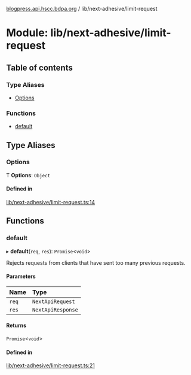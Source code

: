 [blogpress.api.hscc.bdpa.org](../README.md) / lib/next-adhesive/limit-request

# Module: lib/next-adhesive/limit-request

## Table of contents

### Type Aliases

- [Options](lib_next_adhesive_limit_request.md#options)

### Functions

- [default](lib_next_adhesive_limit_request.md#default)

## Type Aliases

### Options

Ƭ **Options**: `Object`

#### Defined in

[lib/next-adhesive/limit-request.ts:14](https://github.com/nhscc/blogpress.api.hscc.bdpa.org/blob/742232e/lib/next-adhesive/limit-request.ts#L14)

## Functions

### default

▸ **default**(`req`, `res`): `Promise`<`void`\>

Rejects requests from clients that have sent too many previous requests.

#### Parameters

| Name | Type |
| :------ | :------ |
| `req` | `NextApiRequest` |
| `res` | `NextApiResponse` |

#### Returns

`Promise`<`void`\>

#### Defined in

[lib/next-adhesive/limit-request.ts:21](https://github.com/nhscc/blogpress.api.hscc.bdpa.org/blob/742232e/lib/next-adhesive/limit-request.ts#L21)
